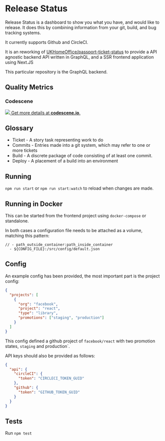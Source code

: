 # Release Status

Release Status is a dashboard to show you what you have, and would like to release. It does this by combining information from your git, build, and bug tracking systems.

It currently supports Github and CircleCI.

It is an reworking of [UKHomeOffice/passport-ticket-status](https://github.com/UKHomeOffice/passports-ticket-status) to provide a API agnostic backend API written in GraphQL, and a SSR frontend application using Next.JS

This particular repository is the GraphQL backend.

## Quality Metrics

### Codescene

[![](https://codescene.io/projects/4875/status.svg) Get more details at **codescene.io**.](https://codescene.io/projects/4875/jobs/latest-successful/results)

## Glossary

- Ticket - A story task representing work to do
- Commits - Entries made into a git system, which may refer to one or more tickets
- Build - A discrete package of code consisting of at least one commit.
- Deploy - A placement of a build into an environment

## Running

`npm run start` or `npm run start:watch` to reload when changes are made.

## Running in Docker

This can be started from the frontend project using `docker-compose` or standalone.

In both cases a configuration file needs to be attached as a volume, matching this pattern:

```
// - path_outside_container:path_inside_container
  - ${CONFIG_FILE}:/src/config/default.json
```

## Config

An example config has been provided, the most important part is the project config:

```json
{
  "projects": [
    {
      "org": "facebook",
      "project": "react",
      "type": "library",
      "promotions": ["staging", "production"]
    }
  ]
}
```

This config defined a github project of `facebook/react` with two promotion states, `staging` and production`.

API keys should also be provided as follows:

```json
{
  "api": {
    "circleCI": {
      "token": "CIRCLECI_TOKEN_GUID"
    },
    "github": {
      "token": "GITHUB_TOKEN_GUID"
    }
  }
}
```

## Tests

Run `npm test`
